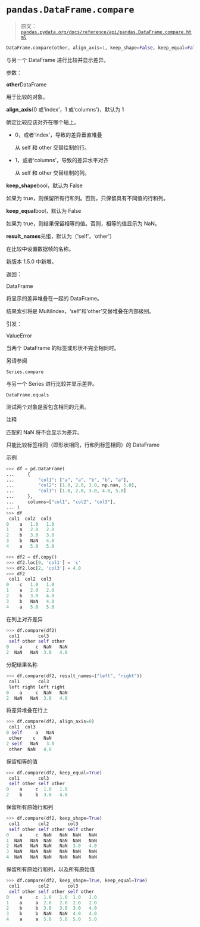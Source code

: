 # `pandas.DataFrame.compare`

> 原文：[`pandas.pydata.org/docs/reference/api/pandas.DataFrame.compare.html`](https://pandas.pydata.org/docs/reference/api/pandas.DataFrame.compare.html)

```py
DataFrame.compare(other, align_axis=1, keep_shape=False, keep_equal=False, result_names=('self', 'other'))
```

与另一个 DataFrame 进行比较并显示差异。

参数：

**other**DataFrame

用于比较的对象。

**align_axis**{0 或‘index’，1 或‘columns’}，默认为 1

确定比较应该对齐在哪个轴上。

+   0，或者‘index’，导致的差异垂直堆叠

    从 self 和 other 交替绘制的行。

+   1，或者‘columns’，导致的差异水平对齐

    从 self 和 other 交替绘制的列。

**keep_shape**bool，默认为 False

如果为 true，则保留所有行和列。否则，只保留具有不同值的行和列。

**keep_equal**bool，默认为 False

如果为 true，则结果保留相等的值。否则，相等的值显示为 NaN。

**result_names**元组，默认为（‘self’，‘other’）

在比较中设置数据帧的名称。

新版本 1.5.0 中新增。

返回：

DataFrame

将显示的差异堆叠在一起的 DataFrame。

结果索引将是 MultiIndex，‘self’和‘other’交替堆叠在内部级别。

引发：

ValueError

当两个 DataFrame 的标签或形状不完全相同时。

另请参阅

`Series.compare`

与另一个 Series 进行比较并显示差异。

`DataFrame.equals`

测试两个对象是否包含相同的元素。

注释

匹配的 NaN 将不会显示为差异。

只能比较标签相同（即形状相同，行和列标签相同）的 DataFrame

示例

```py
>>> df = pd.DataFrame(
...     {
...         "col1": ["a", "a", "b", "b", "a"],
...         "col2": [1.0, 2.0, 3.0, np.nan, 5.0],
...         "col3": [1.0, 2.0, 3.0, 4.0, 5.0]
...     },
...     columns=["col1", "col2", "col3"],
... )
>>> df
 col1  col2  col3
0    a   1.0   1.0
1    a   2.0   2.0
2    b   3.0   3.0
3    b   NaN   4.0
4    a   5.0   5.0 
```

```py
>>> df2 = df.copy()
>>> df2.loc[0, 'col1'] = 'c'
>>> df2.loc[2, 'col3'] = 4.0
>>> df2
 col1  col2  col3
0    c   1.0   1.0
1    a   2.0   2.0
2    b   3.0   4.0
3    b   NaN   4.0
4    a   5.0   5.0 
```

在列上对齐差异

```py
>>> df.compare(df2)
 col1       col3
 self other self other
0    a     c  NaN   NaN
2  NaN   NaN  3.0   4.0 
```

分配结果名称

```py
>>> df.compare(df2, result_names=("left", "right"))
 col1       col3
 left right left right
0    a     c  NaN   NaN
2  NaN   NaN  3.0   4.0 
```

将差异堆叠在行上

```py
>>> df.compare(df2, align_axis=0)
 col1  col3
0 self     a   NaN
 other    c   NaN
2 self   NaN   3.0
 other  NaN   4.0 
```

保留相等的值

```py
>>> df.compare(df2, keep_equal=True)
 col1       col3
 self other self other
0    a     c  1.0   1.0
2    b     b  3.0   4.0 
```

保留所有原始行和列

```py
>>> df.compare(df2, keep_shape=True)
 col1       col2       col3
 self other self other self other
0    a     c  NaN   NaN  NaN   NaN
1  NaN   NaN  NaN   NaN  NaN   NaN
2  NaN   NaN  NaN   NaN  3.0   4.0
3  NaN   NaN  NaN   NaN  NaN   NaN
4  NaN   NaN  NaN   NaN  NaN   NaN 
```

保留所有原始行和列，以及所有原始值

```py
>>> df.compare(df2, keep_shape=True, keep_equal=True)
 col1       col2       col3
 self other self other self other
0    a     c  1.0   1.0  1.0   1.0
1    a     a  2.0   2.0  2.0   2.0
2    b     b  3.0   3.0  3.0   4.0
3    b     b  NaN   NaN  4.0   4.0
4    a     a  5.0   5.0  5.0   5.0 
```
